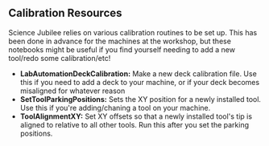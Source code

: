 ## Calibration Resources

Science Jubilee relies on various calibration routines to be set up. This has been done in advance for the machines at the workshop, but these notebooks might be useful if you find yourself needing to add a new tool/redo some calibration/etc!

- **LabAutomationDeckCalibration:** Make a new deck calibration file. Use this if you need to add a deck to your machine, or if your deck becomes misaligned for whatever reason
- **SetToolParkingPositions:** Sets the XY position for a newly installed tool. Use this if you're adding/chaning a tool on your machine. 
- **ToolAlignmentXY:** Set XY offsets so that a newly installed tool's tip is aligned to relative to all other tools. Run this after you set the parking positions.
